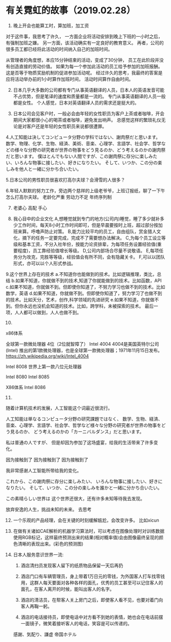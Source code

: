 # 有关霓虹的故事（2019.02.28）
1. 晚上开会也能算工时，算加班，加工资

对于这件事，我思考了许久，
一方面企业将活动安排到晚上下班的一小时之后，有强制加班之嫌。
另一方面，该活动确实有一定良好的教育意义。
再者，公司的很多员工都已经将此活动的时间纳入自己的加班时间。

从管理者的角度想，本应15分钟结束的活动，变成了30分钟，
员工在此阶段并没有创造直接的劳动价值。
如果为每一个参加此活动的员工给予参加的加班报酬。
这是否等于物质奖励机制的促进参加活动呢。
经过许久的思考，我最终的答案是应将活动举办前的1小时算作加班时间，
活动时间算作自由时间。

2. 日本几乎大多数的公司都有专门从事英语翻译的人员，日本人的英语发音可能不占优势，但是笔译的速度和质量都是一流的。
专门从事英语翻译的人员一般都是女性。
个人感觉，日本对英语翻译人员的需求还是挺大的。

3. 日本公司会见客户时，一般必会由年轻的女性职员为客户上茶或者咖啡，开会期间大家都很小心的喝茶或者咖啡，避免发出响声。
总感觉这样的繁琐礼仪无论是对客户还是年轻的女性职员来说都很遭罪。
 
4.人工知能は決してコンピュータ分野の学科ではない、謝肉祭だと思います。
数学、物理、化学、生物、経済、美術、音楽、心理学、言語学、社会学、哲学などの様々な分野の研究者が世界の物事をどう見るのか、どう考えるのかの謝肉祭だと思います。
僕はとんでもない人間ですが、この謝肉祭に存分に楽しみたい、いろんな物事に接したい、好きになりたい。
そして、いつか、この分の楽しみを他人と一緒に分かち合いたい。

5.日本公司的男性职员很喜欢打高尔夫球？会滑雪的人很多？

6.年轻人默默的努力工作，旁边两个慈祥的上级老爷爷，上班订报纸，聊了一下午怎么打高尔夫球。
老龄化严重
劳动力不足
年终序列制

7. 老婆心
   高配
   手心

8. 我心目中的企业文化
A,想睡觉就到专门的地方(公司内)睡觉，睡了多少就补多少工作时间，每天8小时工作时间即可，但是早晨要按时上班，超过部分按加班来算。呼噜声防止对策。
B,能力比较平均的员工，自由组队，赏金猎人文化，摘下的任务一定要完成，完成不了需要想办法解决。
C,为每个员工设立等级和基本工资，不分入社年份，按能力论资排辈，为每项任务设置经验值(重要程度)，员工靠经验值增长等级。
D,公司内部场合尽量不说敬语。
E,每项任务分为攻克，完胜等等级，经验值会有所不同，会有隐藏关卡。
F,可以以团队形式，亦可以以个人形式参战。


9.这个世界上存在的技术
a.不知道你也能做到的技术。比如逻辑推理，类比，总结
b.如果不知道，你就做不到的技术,知道了你就能做到的技术。比如函数，API
c.如果不知道，你就做不到。但即使你知道了，不努力学习也做不到的技术。比如数学，英语
d.如果不知道，你就做不到。但即使你知道了，努力学习了也做不到的技术。比如天分，艺术，创作,科学领域的先进研究
e.如果不知道，你就做不到。但你永远也没机会知道的技术。比如，跨学科，未被探索的技术。
最后一项，人人都可以做到，人人也做不到。



10.
x86体系

全球第一款微处理器 4位（2位就智障了） Intel 4004
4004是美国英特尔公司 (Intel) 推出的第1款微处理器，也是全球第一款微处理器；1971年11月15日发布。
https://zh.wikipedia.org/wiki/Intel_4004

Intel 8008
世界上第一款八位元处理器

Intel 8080
Intel 8085

X86体系
Intel 8086







11.
随着计算机技术的发展，人工智能这个词最近很流行。

人工知能は単なるコンピュータ分野の研究課題ではなく、
数学、生物、経済、音楽、心理学、言語学、社会学、哲学など様々な分野の研究者が世界の物事をどう見るのか、
どう考えるのかの「カーニバルダンス」だと思います。
 
私は普通の人ですが、
但是却因为参加了这场盛宴，给我的生活带来了许多变化。

因为接触到了
因为接触到了
因为接触到了

我非常感谢人工智能所带给我的变化。

これから、この謝肉祭に存分に楽しみたい、
いろんな物事に接したい、好きになりたい。 
そして、いつか、この分の楽しみを誰かと一緒に分かち合いたい。

この素晴らしい世界は
这个世界还很大，还有许多未知等待我去发现。

放弃安逸的人生，挑战未知的未来。
去思考

12. 一个乐观的产品经理，会在关键的时刻缓解尴尬，会改变许多。
    比如xicun
    
13. 在做有关诸如CAE解析的机器学习算法时，可以考虑在图像处理时对训练数据使用RGB标记，这样最终预测出来的结果(相对概率值)会由图像最终呈现的颜色清晰的表现出来。(彩色的预测图)


14. 日本人服务意识世界一流:

     1. 酒店清扫员发现客人留下的纸质物品保留一天后再扔
     
     2. 酒店门口有车辆管理员，身上带着1万日元的零钱，为外国客人打车找零钱用，这群人每天要面对各种各样的面孔，优秀的员工甚至可以记住客人的面孔，在客人离开的时候，能叫出客人的名字。
     
     3. 酒店的清洁员，在帮客人关上房门之后，即使客人看不见，也要对着门向客人再鞠一躬。
     
     4. 酒店的电话接待员，即使电话中对方看不到她的表情，她也会在电话前摆一面镜子，微笑着接听客人的电话，笑容是可以传递的。
     
     感謝、気配り、謙虚
     帝国ホテル

















